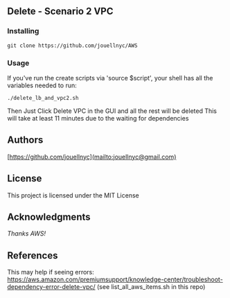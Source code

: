 ## Delete - Scenario 2 VPC

### Installing
```
git clone https://github.com/jouellnyc/AWS
```

### Usage
If you've run the create scripts via 'source $script', your shell has all the variables needed to run:
```
./delete_lb_and_vpc2.sh
```
Then Just Click Delete VPC in the GUI and all the rest will be deleted
This will take at least 11 minutes due to the waiting for dependencies

## Authors
[https://github.com/jouellnyc](mailto:jouellnyc@gmail.com)

## License
This project is licensed under the MIT License

## Acknowledgments
*Thanks AWS!*

## References
This may help if seeing errors:
https://aws.amazon.com/premiumsupport/knowledge-center/troubleshoot-dependency-error-delete-vpc/
(see list_all_aws_items.sh in this repo)
